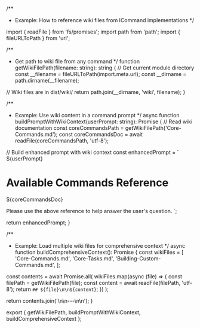 /**
 * Example: How to reference wiki files from ICommand implementations
 */

import { readFile } from 'fs/promises';
import path from 'path';
import { fileURLToPath } from 'url';

/**
 * Get path to wiki file from any command
 */
function getWikiFilePath(filename: string): string {
  // Get current module directory
  const __filename = fileURLToPath(import.meta.url);
  const __dirname = path.dirname(__filename);
  
  // Wiki files are in dist/wiki/
  return path.join(__dirname, 'wiki', filename);
}

/**
 * Example: Use wiki content in a command prompt
 */
async function buildPromptWithWikiContext(userPrompt: string): Promise<string> {
  // Read wiki documentation
  const coreCommandsPath = getWikiFilePath('Core-Commands.md');
  const coreCommandsDoc = await readFile(coreCommandsPath, 'utf-8');
  
  // Build enhanced prompt with wiki context
  const enhancedPrompt = `
${userPrompt}

# Available Commands Reference
${coreCommandsDoc}

Please use the above reference to help answer the user's question.
`;
  
  return enhancedPrompt;
}

/**
 * Example: Load multiple wiki files for comprehensive context
 */
async function buildComprehensiveContext(): Promise<string> {
  const wikiFiles = [
    'Core-Commands.md',
    'Core-Tasks.md',
    'Building-Custom-Commands.md',
  ];
  
  const contents = await Promise.all(
    wikiFiles.map(async (file) => {
      const filePath = getWikiFilePath(file);
      const content = await readFile(filePath, 'utf-8');
      return `## ${file}\n\n${content}`;
    })
  );
  
  return contents.join('\n\n---\n\n');
}

export { getWikiFilePath, buildPromptWithWikiContext, buildComprehensiveContext };
